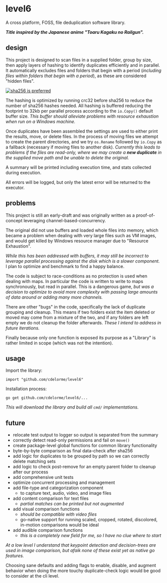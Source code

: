 
# level6

A cross platform, FOSS, file deduplication software library.

**_Title inspired by the Japanese anime "Toaru Kagaku no Railgun"._**


## design

This project is designed to scan files in a supplied folder, group by size, then apply layers of hashing to identify duplicates efficiently and in parallel.  It automatically excludes files and folders that begin with a period (_including files within folders that begin with a period_), as these are considered "hidden files".

[![sha256 is preferred](http://i.stack.imgur.com/46Vwb.jpg)](http://crypto.stackexchange.com/questions/1170/best-way-to-reduce-chance-of-hash-collisions-multiple-hashes-or-larger-hash)

The hashing is optimized by running crc32 before sha256 to reduce the number of sha256 hashes needed.  All hashing is buffered reducing the footprint to 32kb per parallel process according to the `io.Copy()` default buffer size.  _This buffer should alleviate problems with resource exhaustion when run on a Windows machine._

Once duplicates have been assembled the settings are used to either print the results, move, or delete files.  In the process of moving files we attempt to create the parent directories, and we try `os.Rename` followed by `io.Copy` as a fallback (necessary if moving files to another disk).  _Currently this leads to problems if the files are read-only, where we may create a **new duplicate** in the supplied move path and be unable to delete the original._

A summary will be printed including execution time, and stats collected during execution.

All errors will be logged, but only the latest error will be returned to the executor.


## problems

This project is still an early-draft and was originally written as a proof-of-concept leveraging channel-based-concurrency.

The original did not use buffers and loaded whole files into memory, which became a problem when dealing with very large files such as VM images, and would get killed by Windows resource manager due to "Resource Exhaustion".

_While this has been addressed with buffers, it may still be incorrect to leverage parallel processing against the disk which is a slower component._  I plan to optimize and benchmark to find a happy balance.

The code is subject to race-conditions as no protection is used when dealing with maps.  In particular the code is written to write to maps synchronously, but read in parallel.  This is a dangerous game, _but was a decision to optimize to avoid more complexity with passing large amounts of data around or adding many more channels._

There are other "bugs" in the code, specifically the lack of duplicate grouping and cleanup.  This means if two folders exist the item deleted or moved may come from a mixture of the two, and if any folders are left empty we do not cleanup the folder afterwards.  _These I intend to address in future iterations._

Finally because only one function is exposed its purpose as a "Library" is rather limited in scope (which was not the intention).


## usage

Import the library:

    import "github.com/cdelorme/level6"

Installation process:

    go get github.com/cdelorme/level6/...

_This will download the library and build all `cmd/` implementations._


## future

- relocate test output to logger so output is separated from the summary
- correctly detect read-only permissions and fail on `move()`
- create package-level global functions for common library functionality
- byte-by-byte comparison as final data-check after sha256
- add logic for duplicates to be grouped by path so we can correctly delete matching sets
- add logic to check post-remove for an empty parent folder to cleanup after our process
- add comprehensive unit tests
- optimize concurrent processing and management
- add file-type and categorization component
    - to capture text, audio, video, and image files
- add content comparison for text files
    - _partial matches can be printed but not augmented_
- add visual comparison functions
    - _should be compatible with video files_
    - go-native support for running scaled, cropped, rotated, discolored, in-motion comparisons would be ideal
- add audible comparison functions
    - _this is a completely new field for me, so I have no clue where to start_

_At a low level I understand that keypoint detection and decision-trees are used in image comparison, but afaik none of these exist yet as native go features._

Choosing sane defaults and adding flags to enable, disable, and augment behavior when doing the more touchy duplicate-check logic would be good to consider at the cli level.
